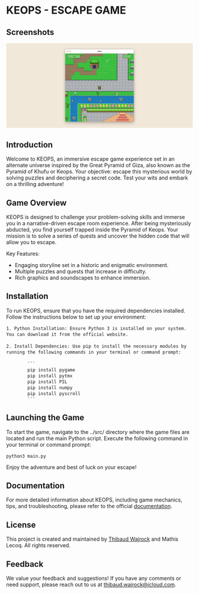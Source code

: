 # KEOPS - ESCAPE GAME

## Screenshots

![App Screenshot](/cover.jpg)


## Introduction
Welcome to KEOPS, an immersive escape game experience set in an alternate universe inspired by the Great Pyramid of Giza, also known as the Pyramid of Khufu or Keops. Your objective: escape this mysterious world by solving puzzles and deciphering a secret code. Test your wits and embark on a thrilling adventure!


## Game Overview

KEOPS is designed to challenge your problem-solving skills and immerse you in a narrative-driven escape room experience. After being mysteriously abducted, you find yourself trapped inside the Pyramid of Keops. Your mission is to solve a series of quests and uncover the hidden code that will allow you to escape.

Key Features:

- Engaging storyline set in a historic and enigmatic environment.
- Multiple puzzles and quests that increase in difficulty.
- Rich graphics and soundscapes to enhance immersion.


## Installation

To run KEOPS, ensure that you have the required dependencies installed. Follow the instructions below to set up your environment:

    1. Python Installation: Ensure Python 3 is installed on your system. You can download it from the official website.

    2. Install Dependencies: Use pip to install the necessary modules by running the following commands in your terminal or command prompt:

            ```
            pip install pygame
            pip install pytmx
            pip install PIL
            pip install numpy
            pip install pyscroll
            ```

## Launching the Game

To start the game, navigate to the ../src/ directory where the game files are located and run the main Python script. Execute the following command in your terminal or command prompt:

```
python3 main.py
```
Enjoy the adventure and best of luck on your escape!


## Documentation

For more detailed information about KEOPS, including game mechanics, tips, and troubleshooting, please refer to the official [documentation](https://linktodocumentation).


## License

This project is created and maintained by [Thibaud Wajrock](https://wajrock.github.io/portfolio) and Mathis Lecoq. All rights reserved.


## Feedback

We value your feedback and suggestions! If you have any comments or need support, please reach out to us at [thibaud.wajrock@icloud.com](mailto:thibaud.wajrock@icloud.com).
